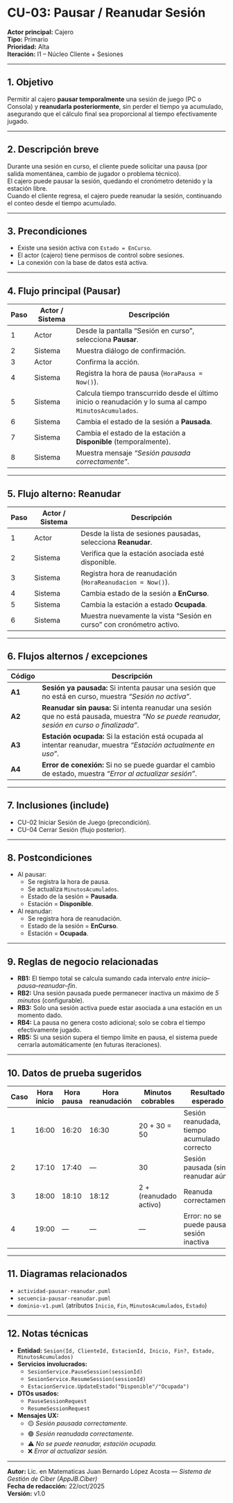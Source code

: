 # CU-03: Pausar / Reanudar Sesión

**Actor principal:** Cajero  
**Tipo:** Primario  
**Prioridad:** Alta  
**Iteración:** I1 – Núcleo Cliente + Sesiones  

---

## 1. Objetivo
Permitir al cajero **pausar temporalmente** una sesión de juego (PC o Consola) y **reanudarla posteriormente**, sin perder el tiempo ya acumulado, asegurando que el cálculo final sea proporcional al tiempo efectivamente jugado.

---

## 2. Descripción breve
Durante una sesión en curso, el cliente puede solicitar una pausa (por salida momentánea, cambio de jugador o problema técnico).  
El cajero puede pausar la sesión, quedando el cronómetro detenido y la estación libre.  
Cuando el cliente regresa, el cajero puede reanudar la sesión, continuando el conteo desde el tiempo acumulado.

---

## 3. Precondiciones
- Existe una sesión activa con `Estado = EnCurso`.  
- El actor (cajero) tiene permisos de control sobre sesiones.  
- La conexión con la base de datos está activa.  

---

## 4. Flujo principal (Pausar)

| Paso | Actor / Sistema | Descripción |
|------|------------------|--------------|
| 1 | Actor | Desde la pantalla “Sesión en curso”, selecciona **Pausar**. |
| 2 | Sistema | Muestra diálogo de confirmación. |
| 3 | Actor | Confirma la acción. |
| 4 | Sistema | Registra la hora de pausa (`HoraPausa = Now()`). |
| 5 | Sistema | Calcula tiempo transcurrido desde el último inicio o reanudación y lo suma al campo `MinutosAcumulados`. |
| 6 | Sistema | Cambia el estado de la sesión a **Pausada**. |
| 7 | Sistema | Cambia el estado de la estación a **Disponible** (temporalmente). |
| 8 | Sistema | Muestra mensaje *“Sesión pausada correctamente”*. |

---

## 5. Flujo alterno: Reanudar

| Paso | Actor / Sistema | Descripción |
|------|------------------|--------------|
| 1 | Actor | Desde la lista de sesiones pausadas, selecciona **Reanudar**. |
| 2 | Sistema | Verifica que la estación asociada esté disponible. |
| 3 | Sistema | Registra hora de reanudación (`HoraReanudacion = Now()`). |
| 4 | Sistema | Cambia estado de la sesión a **EnCurso**. |
| 5 | Sistema | Cambia la estación a estado **Ocupada**. |
| 6 | Sistema | Muestra nuevamente la vista “Sesión en curso” con cronómetro activo. |

---

## 6. Flujos alternos / excepciones

| Código | Descripción |
|---------|--------------|
| **A1** | **Sesión ya pausada:** Si intenta pausar una sesión que no está en curso, muestra *“Sesión no activa”*. |
| **A2** | **Reanudar sin pausa:** Si intenta reanudar una sesión que no está pausada, muestra *“No se puede reanudar, sesión en curso o finalizada”*. |
| **A3** | **Estación ocupada:** Si la estación está ocupada al intentar reanudar, muestra *“Estación actualmente en uso”*. |
| **A4** | **Error de conexión:** Si no se puede guardar el cambio de estado, muestra *“Error al actualizar sesión”*. |

---

## 7. Inclusiones (include)
- CU-02 Iniciar Sesión de Juego (precondición).  
- CU-04 Cerrar Sesión (flujo posterior).  

---

## 8. Postcondiciones
- Al pausar:  
  - Se registra la hora de pausa.  
  - Se actualiza `MinutosAcumulados`.  
  - Estado de la sesión = **Pausada**.  
  - Estación = **Disponible**.  
- Al reanudar:  
  - Se registra hora de reanudación.  
  - Estado de la sesión = **EnCurso**.  
  - Estación = **Ocupada**.  

---

## 9. Reglas de negocio relacionadas
- **RB1:** El tiempo total se calcula sumando cada intervalo *entre inicio–pausa–reanudar–fin*.  
- **RB2:** Una sesión pausada puede permanecer inactiva un máximo de *5 minutos* (configurable).  
- **RB3:** Solo una sesión activa puede estar asociada a una estación en un momento dado.  
- **RB4:** La pausa no genera costo adicional; solo se cobra el tiempo efectivamente jugado.  
- **RB5:** Si una sesión supera el tiempo límite en pausa, el sistema puede cerrarla automáticamente (en futuras iteraciones).

---

## 10. Datos de prueba sugeridos

| Caso | Hora inicio | Hora pausa | Hora reanudación | Minutos cobrables | Resultado esperado |
|-------|--------------|-------------|------------------|--------------------|--------------------|
| 1 | 16:00 | 16:20 | 16:30 | 20 + 30 = 50 | Sesión reanudada, tiempo acumulado correcto |
| 2 | 17:10 | 17:40 | — | 30 | Sesión pausada (sin reanudar aún) |
| 3 | 18:00 | 18:10 | 18:12 | 2 + (reanudado activo) | Reanuda correctamente |
| 4 | 19:00 | — | — | — | Error: no se puede pausar sesión inactiva |

---

## 11. Diagramas relacionados
- `actividad-pausar-reanudar.puml`  
- `secuencia-pausar-reanudar.puml`  
- `dominio-v1.puml` (atributos `Inicio`, `Fin`, `MinutosAcumulados`, `Estado`)  

---

## 12. Notas técnicas
- **Entidad:** `Sesion(Id, ClienteId, EstacionId, Inicio, Fin?, Estado, MinutosAcumulados)`  
- **Servicios involucrados:**  
  - `SesionService.PauseSession(sessionId)`  
  - `SesionService.ResumeSession(sessionId)`  
  - `EstacionService.UpdateEstado("Disponible"/"Ocupada")`  
- **DTOs usados:**  
  - `PauseSessionRequest`  
  - `ResumeSessionRequest`  
- **Mensajes UX:**  
  - 🟡 *Sesión pausada correctamente.*  
  - 🟢 *Sesión reanudada correctamente.*  
  - ⚠️ *No se puede reanudar, estación ocupada.*  
  - ❌ *Error al actualizar sesión.*

---

**Autor:** Lic. en Matematicas Juan Bernardo López Acosta — *Sistema de Gestión de Ciber (AppJB.Ciber)*  
**Fecha de redacción:** 22/oct/2025  
**Versión:** v1.0  

